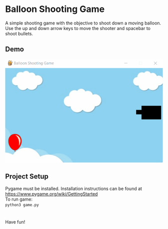 # Balloon Shooting Game
A simple shooting game with the objective to shoot down a moving balloon. <br>
Use the up and down arrow keys to move the shooter and spacebar to shoot bullets.
## Demo
![game demo](https://github.com/eemanc/balloon_shooting_game/blob/main/game_demo.gif)
## Project Setup
Pygame must be installed. Installation instructions can be found at https://www.pygame.org/wiki/GettingStarted <br> To run game: <br> `python3 game.py`
#
Have fun!
